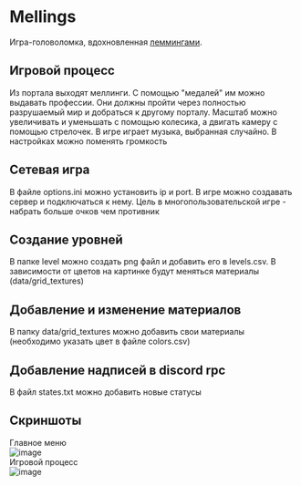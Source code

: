 # Mellings
Игра-головоломка, вдохновленная [леммингами](https://ru.wikipedia.org/wiki/Lemmings). 
## Игровой процесс
Из портала выходят меллинги. С помощью "медалей" им можно выдавать профессии. Они должны пройти через полностью разрушаемый мир и добраться к другому порталу. Масштаб можно увеличивать и уменьшать с помощью колесика, а двигать камеру с помощью стрелочек.
В игре играет музыка, выбранная случайно. В настройках можно поменять громкость
## Сетевая игра
В файле options.ini можно установить ip и port. В игре можно создавать сервер и подключаться к нему. Цель в многопользовательской игре - набрать больше очков чем противник
## Создание уровней
В папке level можно создать png файл и добавить его в levels.csv. В зависимости от цветов на картинке будут меняться материалы (data/grid_textures)
## Добавление и изменение материалов
В папку data/grid_textures можно добавить свои материалы (необходимо указать цвет в файле colors.csv) 
## Добавление надписей в discord rpc
В файл states.txt можно добавить новые статусы
## Скриншоты
Главное меню\
![image](https://user-images.githubusercontent.com/96630628/213670064-2e946cc7-3ccc-413c-8828-54dabdb91ada.png)\
Игровой процесс\
![image](https://user-images.githubusercontent.com/96630628/213670432-5f26cea3-90b3-41e4-a5a2-3b24b1de8d92.png)
